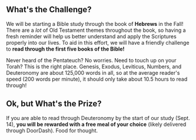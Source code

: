 ## What's the Challenge?

We will be starting a Bible study through the book of **Hebrews** in the Fall! There are a *lot* of Old Testament themes throughout the book, so having a fresh reminder will help us better understand and apply the Scriptures properly into our lives. To aid in this effort, we will have a friendly challenge to **read through the first five books of the Bible!**

Never heard of the Pentateuch? No worries. Need to touch up on your Torah? This is the right place. Genesis, Exodus, Leviticus, Numbers, and Deuteronomy are about 125,000 words in all, so at the average reader's speed (200 words per minute), it should only take about 10.5 hours to read through!

## Ok, but What's the Prize?

If you are able to read through Deuteronomy by the start of our study (Sept. 14), **you will be rewarded with a free meal of your choice** (likely delivered through DoorDash). Food for thought.
